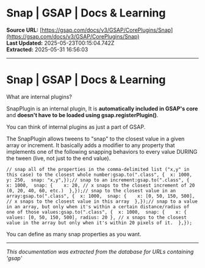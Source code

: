 # Snap | GSAP | Docs & Learning

**Source URL:** [https://gsap.com/docs/v3/GSAP/CorePlugins/Snap](https://gsap.com/docs/v3/GSAP/CorePlugins/Snap)  
**Last Updated:** 2025-05-23T00:15:04.742Z  
**Extracted:** 2025-05-31 16:56:03

---

# Snap | GSAP | Docs & Learning

What are internal plugins?

SnapPlugin is an internal plugin, It is **automatically included in GSAP's core** and **doesn't have to be loaded using gsap.registerPlugin()**.

You can think of internal plugins as just a part of GSAP.

The SnapPlugin allows tweens to "snap" to the closest value in a given array or increment. It basically adds a modifier to any property that implements one of the following snapping behaviors to every value DURING the tween (live, not just to the end value).

```
// snap all of the properties in the comma-delimited list ("x,y" in this case) to the closest whole number:gsap.to(".class", {  x: 1000,  y: 250,  snap: "x,y",});// snap to an increment:gsap.to(".class", {  x: 1000,  snap: {    x: 20, // x snaps to the closest increment of 20 (0, 20, 40, 60, etc.)  },});// snap to the closest value in an array:gsap.to(".class", {  x: 1000,  snap: {    x: [0, 50, 150, 500], // x snaps to the closest value in this array  },});// snap to a value in an array, but only when it's within a certain distance/radius of one of those values:gsap.to(".class", {  x: 1000,  snap: {    x: { values: [0, 50, 150, 500], radius: 20 }, // x snaps to the closest value in the array but only when it's within 20 pixels of it.  },});
```

You can define as many snap properties as you want.

---

*This documentation was extracted from the database for URLs containing 'gsap'*
